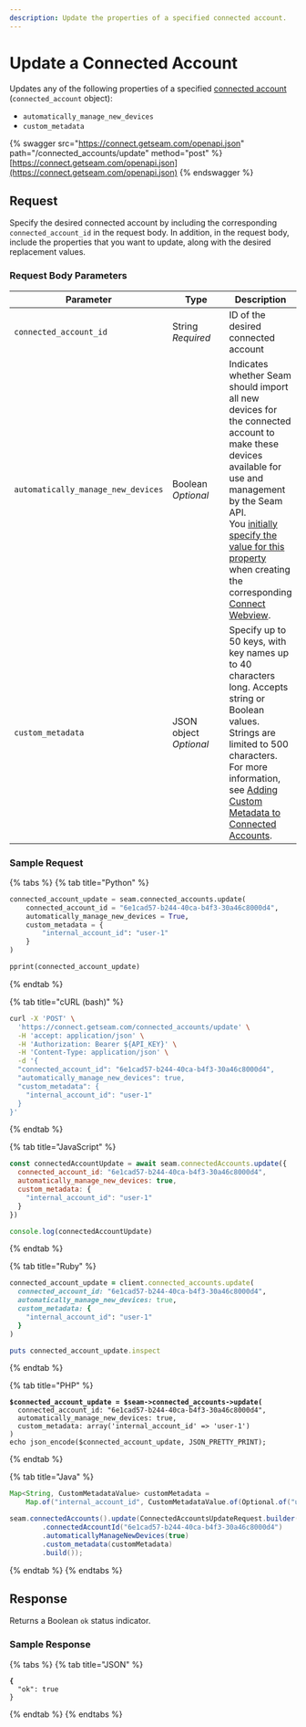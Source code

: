 ```yaml
---
description: Update the properties of a specified connected account.
---
```


# Update a Connected Account

Updates any of the following properties of a specified [connected account](./) (`connected_account` object):

* `automatically_manage_new_devices`
* `custom_metadata`

{% swagger src="https://connect.getseam.com/openapi.json" path="/connected_accounts/update" method="post" %}
[https://connect.getseam.com/openapi.json](https://connect.getseam.com/openapi.json)
{% endswagger %}

## Request

Specify the desired connected account by including the corresponding `connected_account_id` in the request body. In addition, in the request body, include the properties that you want to update, along with the desired replacement values.

### Request Body Parameters

<table><thead><tr><th>Parameter</th><th width="112.33333333333331">Type</th><th>Description</th></tr></thead><tbody><tr><td><code>connected_account_id</code></td><td>String<br><em>Required</em></td><td>ID of the desired connected account</td></tr><tr><td><code>automatically_manage_new_devices</code></td><td>Boolean<br><em>Optional</em></td><td>Indicates whether Seam should import all new devices for the connected account to make these devices available for use and management by the Seam API.<br>You <a href="../../core-concepts/connect-webviews/customizing-connect-webviews.md#automatically_manage_new_devices">initially specify the value for this property</a> when creating the corresponding <a href="../../core-concepts/connect-webviews/">Connect Webview</a>.</td></tr><tr><td><code>custom_metadata</code></td><td>JSON object<br><em>Optional</em></td><td>Specify up to 50 keys, with key names up to 40 characters long. Accepts string or Boolean values. Strings are limited to 500 characters.<br>For more information, see <a href="../../core-concepts/connected-accounts/adding-custom-metadata-to-a-connected-account.md">Adding Custom Metadata to Connected Accounts</a>.</td></tr></tbody></table>

### Sample Request

{% tabs %}
{% tab title="Python" %}
```python
connected_account_update = seam.connected_accounts.update(
    connected_account_id = "6e1cad57-b244-40ca-b4f3-30a46c8000d4",
    automatically_manage_new_devices = True,
    custom_metadata = {
        "internal_account_id": "user-1"
    }
)

pprint(connected_account_update)
```
{% endtab %}

{% tab title="cURL (bash)" %}
```bash
curl -X 'POST' \
  'https://connect.getseam.com/connected_accounts/update' \
  -H 'accept: application/json' \
  -H 'Authorization: Bearer ${API_KEY}' \
  -H 'Content-Type: application/json' \
  -d '{
  "connected_account_id": "6e1cad57-b244-40ca-b4f3-30a46c8000d4",
  "automatically_manage_new_devices": true,
  "custom_metadata": {
    "internal_account_id": "user-1"
  }
}'
```
{% endtab %}

{% tab title="JavaScript" %}
```javascript
const connectedAccountUpdate = await seam.connectedAccounts.update({
  connected_account_id: "6e1cad57-b244-40ca-b4f3-30a46c8000d4",
  automatically_manage_new_devices: true,
  custom_metadata: {
    "internal_account_id": "user-1"
  }
})

console.log(connectedAccountUpdate)
```
{% endtab %}

{% tab title="Ruby" %}
```ruby
connected_account_update = client.connected_accounts.update(
  connected_account_id: "6e1cad57-b244-40ca-b4f3-30a46c8000d4",
  automatically_manage_new_devices: true,
  custom_metadata: {
    "internal_account_id": "user-1"
  }
)

puts connected_account_update.inspect
```
{% endtab %}

{% tab title="PHP" %}
<pre class="language-php"><code class="lang-php"><strong>$connected_account_update = $seam->connected_accounts->update(
</strong>  connected_account_id: "6e1cad57-b244-40ca-b4f3-30a46c8000d4",
  automatically_manage_new_devices: true,
  custom_metadata: array('internal_account_id' => 'user-1')
)
echo json_encode($connected_account_update, JSON_PRETTY_PRINT);
</code></pre>
{% endtab %}

{% tab title="Java" %}
```java
Map<String, CustomMetadataValue> customMetadata =
    Map.of("internal_account_id", CustomMetadataValue.of(Optional.of("user-1")));

seam.connectedAccounts().update(ConnectedAccountsUpdateRequest.builder()
        .connectedAccountId("6e1cad57-b244-40ca-b4f3-30a46c8000d4")
        .automaticallyManageNewDevices(true)
        .custom_metadata(customMetadata)
        .build());
```
{% endtab %}
{% endtabs %}

## Response

Returns a Boolean `ok` status indicator.

### Sample Response

{% tabs %}
{% tab title="JSON" %}
<pre class="language-json"><code class="lang-json"><strong>{
</strong>  "ok": true
}
</code></pre>
{% endtab %}
{% endtabs %}
